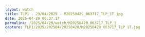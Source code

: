 ```yaml
---
layout: watch
title: TLP1 - 29/04/2025 - M20250429_063717_TLP_1T.jpg
date: 2025-04-29 06:37:17
permalink: /2025/04/29/watch/M20250429_063717_TLP_1
capture: TLP1/2025/202504/20250428/M20250429_063717_TLP_1T.jpg
---
```

